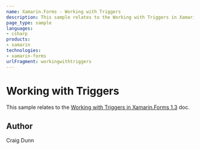 ```yaml
---
name: Xamarin.Forms - Working with Triggers
description: This sample relates to the Working with Triggers in Xamarin.Forms 1.3 doc.
page_type: sample
languages:
- csharp
products:
- xamarin
technologies:
- xamarin-forms
urlFragment: workingwithtriggers
---
```

# Working with Triggers

This sample relates to the [Working with Triggers in Xamarin.Forms 1.3](http://developer.xamarin.com/guides/cross-platform/xamarin-forms/working-with/triggers) doc.



## Author

Craig Dunn
